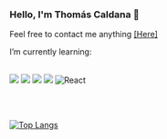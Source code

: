 ### Hello, I'm Thomás Caldana 👋

<!--
**thomascaldana/thomascaldana** is a ✨ _special_ ✨ repository because its `README.md` (this file) appears on your GitHub profile.

Here are some ideas to get you started:

- 🔭 I’m currently working on ...
- 🌱 I’m currently learning ...
- 👯 I’m looking to collaborate on ...
- 🤔 I’m looking for help with ...
- 💬 Ask me about ...
- 📫 How to reach me: ...
- 😄 Pronouns: ...
- ⚡ Fun fact: ...
-->

 

Feel free to contact me anything <a href="https://www.linkedin.com/in/thom%C3%A1s-caldana-721694172/" >[Here]<a>

I’m currently learning:
<br>
<br>

<img src="https://img.shields.io/badge/HTML5-E34F26?style=for-the-badge&logo=html5&logoColor=white" />  <img src="https://img.shields.io/badge/CSS3-1572B6?style=for-the-badge&logo=css3&logoColor=white" />  <img src="https://img.shields.io/badge/JavaScript-F7DF1E?style=for-the-badge&logo=javascript&logoColor=black" />
 <img src="https://img.shields.io/badge/GIT-E44C30?style=for-the-badge&logo=git&logoColor=white" />
 ![React](https://img.shields.io/badge/-React-333333?style=flat&logo=react)

<br>
 <br>
  
[![Top Langs](https://github-readme-stats.vercel.app/api/top-langs/?username=thomascaldana)](https://github.com/anuraghazra/github-readme-stats)
